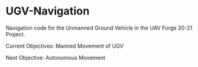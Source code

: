 # UGV-Navigation
Navigation code for the Unmanned Ground Vehicle in the UAV Forge 20-21 Project. 

Current Objectives: Manned Movement of UGV

Next Objective: Autonomous Movement
